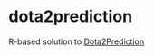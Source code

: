 # dota2prediction

R-based solution to [Dota2Prediction](https://www.hackerrank.com/challenges/dota2prediction/problem)
